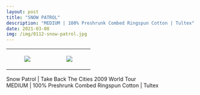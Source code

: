 ```yaml
---
layout: post
title: "SNOW PATROL"
description: "MEDIUM | 100% Preshrunk Combed Ringspun Cotton | Tultex"
date: 2021-03-08
img: /img/0112-snow-patrol.jpg
---
```




<table style="width:100%;"><tr><td style="vertical-align:top;">
      <figure class="tmblr-full" data-orig-height="2048" data-orig-width="1365" data-orig-src="https://concertshirts.netlify.app/shirts/0112/0112-01.jpg"><img src="https://64.media.tumblr.com/d913284e1082852a3c28ad8eb4e354ad/7680dde41d52d705-6f/s540x810/262903402a4791b9198c7a2935cb0f5295272771.jpg" data-orig-height="2048" data-orig-width="1365" data-orig-src="https://concertshirts.netlify.app/shirts/0112/0112-01.jpg"/></figure></td>
    <td style="vertical-align:top;">
      <figure class="tmblr-full" data-orig-height="2048" data-orig-width="1365" data-orig-src="https://concertshirts.netlify.app/shirts/0112/0112-02.jpg"><img src="https://64.media.tumblr.com/4f28c319abb22c918eb9a454b8ac4fac/7680dde41d52d705-a1/s540x810/9593b942527e58190bcc13a0f618369ee97012a9.jpg" data-orig-height="2048" data-orig-width="1365" data-orig-src="https://concertshirts.netlify.app/shirts/0112/0112-02.jpg"/></figure></td>
  </tr></table><p>
  Snow Patrol | Take Back The Cities 2009 World Tour<br/>MEDIUM | 100% Preshrunk Combed Ringspun Cotton | Tultex
</p>
